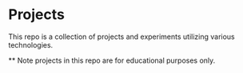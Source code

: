 # Projects
This repo is a collection of projects and experiments utilizing various technologies.

** Note projects in this repo are for educational purposes only.